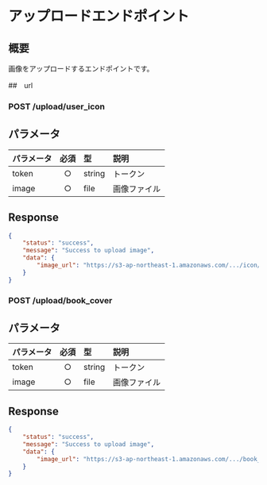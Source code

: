 # アップロードエンドポイント

## 概要
画像をアップロードするエンドポイントです。

##　url

### POST /upload/user_icon

## パラメータ
| パラメータ | 必須 | 型 | 説明 |
|:-----------|:----:|:---|:-----|
| token      | ○    | string | トークン |
| image      | ○    | file | 画像ファイル |

## Response

```json
{
    "status": "success",
    "message": "Success to upload image",
    "data": {
        "image_url": "https://s3-ap-northeast-1.amazonaws.com/.../icon/.../icon.png"
    }
}
```

### POST /upload/book_cover

## パラメータ
| パラメータ | 必須 | 型 | 説明 |
|:-----------|:----:|:---|:-----|
| token      | ○    | string | トークン |
| image      | ○    | file | 画像ファイル |

## Response

```json
{
    "status": "success",
    "message": "Success to upload image",
    "data": {
        "image_url": "https://s3-ap-northeast-1.amazonaws.com/.../book_cover/.../book_cover.png"
    }
}
```
